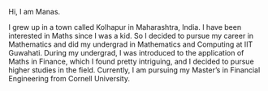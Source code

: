 Hi, I am Manas.

I grew up in a town called Kolhapur in Maharashtra, India. I have been interested in Maths since I was a kid. So I decided to pursue my career in Mathematics and did my undergrad in Mathematics and Computing at IIT Guwahati. During my undergrad, I was introduced to the application of Maths in Finance, which I found pretty intriguing, and I decided to pursue higher studies in the field.
Currently, I am pursuing my Master’s in Financial Engineering from Cornell University.
